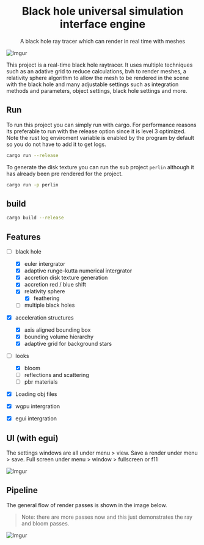 <h1 align="center">
    Black hole universal simulation interface engine
</h1>

<p align="center">
    A black hole ray tracer which can render in real time with meshes
</p>

![Imgur](https://i.imgur.com/ukPxaRV.png)

This project is a real-time black hole raytracer. It uses multiple techniques such as an adative grid to reduce calculations, bvh to render meshes, a relativity sphere algorithm to allow the mesh to be rendered in the scene with the black hole and many adjustable settings such as integration methods and parameters, object settings, black hole settings and more.

## Run
To run this project you can simply run with cargo. For performance reasons its preferable to run with the release option since it is level 3 optimized. Note the rust log enviroment variable is enabled by the program by default so you do not have to add it to get logs.
```sh
cargo run --release
```

To generate the disk texture you can run the sub project `perlin` although it has already been pre rendered for the project.
```sh
cargo run -p perlin
```

## build
```sh
cargo build --release
```

## Features
- [ ] black hole
    - [x] euler intergrator
    - [x] adaptive runge–kutta numerical intergrator
    - [x] accretion disk texture generation
    - [x] accretion red / blue shift
    - [x] relativity sphere
        - [x] feathering
    - [ ] multiple black holes
- [x] acceleration structures
    - [x] axis aligned bounding box
    - [x] bounding volume hierarchy
    - [x] adaptive grid for background stars
- [ ] looks
    - [x] bloom
    - [ ] reflections and scattering
    - [ ] pbr materials
- [x] Loading obj files
- [x] wgpu intergration
- [x] egui intergration


## UI (with egui)

The settings windows are all under menu > view.
Save a render under menu > save.
Full screen under menu > window > fullscreen or f11

![Imgur](https://i.imgur.com/TDLXCFW.png)


## Pipeline
The general flow of render passes is shown in the image below.
> Note: there are more passes now and this just demonstrates the ray and bloom passes.

![Imgur](https://i.imgur.com/JxbeT6H.png)
